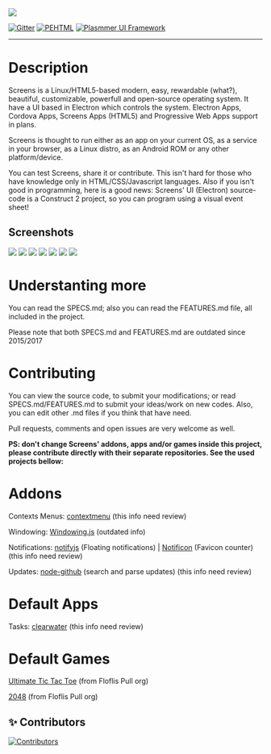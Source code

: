 <img src="https://camo.githubusercontent.com/6203d77ddfc976586a9d220f0f1234346118b65a/687474703a2f2f692e696d6775722e636f6d2f4271584b696f36672e706e67" align="absmiddle">

[![Gitter](https://badges.gitter.im/Join%20Chat.svg)](https://gitter.im/DaniellMesquita/Modern-OS?utm_source=badge&utm_medium=badge&utm_campaign=pr-badge&utm_content=badge)
[![PEHTML](http://developers.plasmmer.com/badges/PEHTML.svg)](https://github.com/Plasmmer/PEHTML)
[![Plasmmer UI Framework](http://developers.plasmmer.com/badges/Framework.svg)](https://github.com/Software-js/Framework.js)

----------
# Description #

Screens is a Linux/HTML5-based modern, easy, rewardable (what?), beautiful, customizable, powerfull and open-source operating system.
It have a UI based in Electron which controls the system.
Electron Apps, Cordova Apps, Screens Apps (HTML5) and Progressive Web Apps support in plans.

Screens is thought to run either as an app on your current OS, as a service in your browser, as a Linux distro, as an Android ROM or any other platform/device.

You can test Screens, share it or contribute. This isn't hard for those who have knowledge only in HTML/CSS/Javascript languages. Also if you isn't good in programming, here is a good news: Screens' UI (Electron) source-code is a Construct 2 project, so you can program using a visual event sheet!

## Screenshots ##
<img src='https://i.imgur.com/MYtahl0.png' />
<img src='https://i.imgur.com/ZINIs9y.png' />
<img src='https://i.imgur.com/qAsoO4F.png' />
<img src='https://i.imgur.com/SQU1zYV.png' />
<img src='https://i.imgur.com/fkJMUAq.png' />
<img src='https://i.imgur.com/rE8wzV4.png' />
<img src='https://i.imgur.com/gDCfRML.png' />

# Understanting more #

You can read the SPECS.md; also you can read the FEATURES.md file, all included in the project.

Please note that both SPECS.md and FEATURES.md are outdated since 2015/2017

# Contributing #

You can view the source code, to submit your modifications; or read SPECS.md/FEATURES.md to submit your ideas/work on new codes. Also, you can edit other .md files if you think that have need.

Pull requests, comments and open issues are very welcome as well.

**PS: don't change Screens' addons, apps and/or games inside this project, please contribute directly with their separate repositories. See the used projects bellow:**

# Addons #

Contexts Menus: [contextmenu](https://github.com/aantthony/contextmenu) (this info need review)

Windowing: [Windowing.js](https://github.com/Software-js/Windowing.js) (outdated info)

Notifications: [notifyjs](https://github.com/notifyjs/notifyjs) (Floating notifications) | [Notificon](https://github.com/makeable/Notificon) (Favicon counter) (this info need review)

Updates: [node-github](https://github.com/mikedeboer/node-github) (search and parse updates) (this info need review)

# Default Apps #

Tasks: [clearwater](https://github.com/lbarman/clearwater) (this info need review)

# Default Games #

[Ultimate Tic Tac Toe](https://github.com/kennycason/ultimate_tictactoe) (from Floflis Pull org)

[2048](https://github.com/gabrielecirulli/2048) (from Floflis Pull org)

## ✨️ Contributors

[![Contributors](https://contrib.rocks/image?repo=Floflis/Floflis-UI)](https://github.com/Floflis/Floflis-UI/graphs/contributors)

